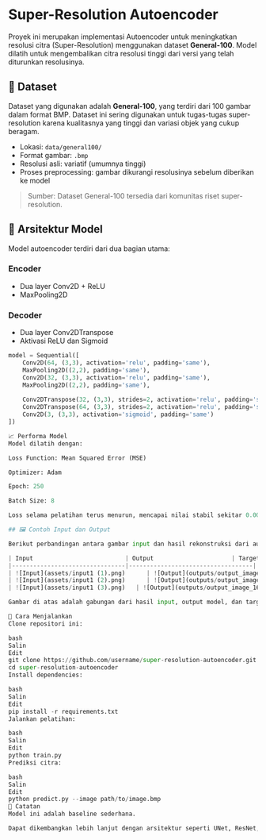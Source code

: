 # Super-Resolution Autoencoder

Proyek ini merupakan implementasi Autoencoder untuk meningkatkan resolusi citra (Super-Resolution) menggunakan dataset **General-100**. Model dilatih untuk mengembalikan citra resolusi tinggi dari versi yang telah diturunkan resolusinya.

## 📂 Dataset

Dataset yang digunakan adalah **General-100**, yang terdiri dari 100 gambar dalam format BMP. Dataset ini sering digunakan untuk tugas-tugas super-resolution karena kualitasnya yang tinggi dan variasi objek yang cukup beragam.

- Lokasi: `data/general100/`
- Format gambar: `.bmp`
- Resolusi asli: variatif (umumnya tinggi)
- Proses preprocessing: gambar dikurangi resolusinya sebelum diberikan ke model

> Sumber: Dataset General-100 tersedia dari komunitas riset super-resolution.

## 🧠 Arsitektur Model

Model autoencoder terdiri dari dua bagian utama:

### Encoder
- Dua layer Conv2D + ReLU
- MaxPooling2D

### Decoder
- Dua layer Conv2DTranspose
- Aktivasi ReLU dan Sigmoid

```python
model = Sequential([
    Conv2D(64, (3,3), activation='relu', padding='same'),
    MaxPooling2D((2,2), padding='same'),
    Conv2D(32, (3,3), activation='relu', padding='same'),
    MaxPooling2D((2,2), padding='same'),
    
    Conv2DTranspose(32, (3,3), strides=2, activation='relu', padding='same'),
    Conv2DTranspose(64, (3,3), strides=2, activation='relu', padding='same'),
    Conv2D(3, (3,3), activation='sigmoid', padding='same')
])

📈 Performa Model
Model dilatih dengan:

Loss Function: Mean Squared Error (MSE)

Optimizer: Adam

Epoch: 250

Batch Size: 8

Loss selama pelatihan terus menurun, mencapai nilai stabil sekitar 0.005 setelah beberapa epoch.

## 🖼️ Contoh Input dan Output

Berikut perbandingan antara gambar input dan hasil rekonstruksi dari autoencoder:

| Input                          | Output                      | Target                      |
|--------------------------------|-----------------------------------|
| ![Input](assets/input1 (1).png)      | ![Output](outputs/output_image_36.bmp)    |  ![Target](data/general100/im_41.bmp)    |
| ![Input](assets/input1 (2).png)      | ![Output](outputs/output_image_38.bmp)   |  ![Target](data/general100/im_43.bmp)    |
| ![Input](assets/input1 (3).png)   | ![Output](outputs/output_image_16.bmp)   | ![Target](data/general100/im_23.bmp)    |

Gambar di atas adalah gabungan dari hasil input, output model, dan target ground-truth dari dataset General-100. File output dapat ditemukan di direktori outputs/ dan file input di data/general100/.

🚀 Cara Menjalankan
Clone repositori ini:

bash
Salin
Edit
git clone https://github.com/username/super-resolution-autoencoder.git
cd super-resolution-autoencoder
Install dependencies:

bash
Salin
Edit
pip install -r requirements.txt
Jalankan pelatihan:

bash
Salin
Edit
python train.py
Prediksi citra:

bash
Salin
Edit
python predict.py --image path/to/image.bmp
📌 Catatan
Model ini adalah baseline sederhana.

Dapat dikembangkan lebih lanjut dengan arsitektur seperti UNet, ResNet, atau GAN.

